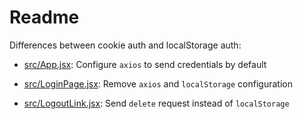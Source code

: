 # Readme

Differences between cookie auth and localStorage auth:

- [src/App.jsx](/src/App.jsx): Configure `axios` to send credentials by default

- [src/LoginPage.jsx](/src/LoginPage.jsx): Remove `axios` and `localStorage` configuration

- [src/LogoutLink.jsx](/src/LogoutLink.jsx): Send `delete` request instead of `localStorage`
